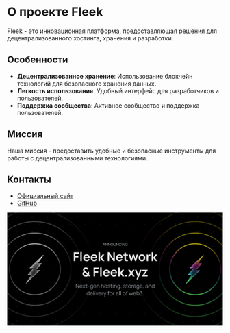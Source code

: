 
# О проекте Fleek

Fleek - это инновационная платформа, предоставляющая решения для децентрализованного хостинга, хранения и разработки.

## Особенности
- **Децентрализованное хранение**: Использование блокчейн технологий для безопасного хранения данных.
- **Легкость использования**: Удобный интерфейс для разработчиков и пользователей.
- **Поддержка сообщества**: Активное сообщество и поддержка пользователей.

## Миссия
Наша миссия - предоставить удобные и безопасные инструменты для работы с децентрализованными технологиями.

## Контакты
- [Официальный сайт](https://fleek.network)
- [GitHub](https://github.com/fleek)




<img src="https://raw.githubusercontent.com/razumv/test/main/fleek/IMG_2419.WEBP" alt="альтернативный текст" width="auto" height="auto">
